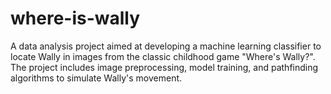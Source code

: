 # where-is-wally
A data analysis project aimed at developing a machine learning classifier to locate Wally in images from the classic childhood game "Where's Wally?". The project includes image preprocessing, model training, and pathfinding algorithms to simulate Wally's movement.
